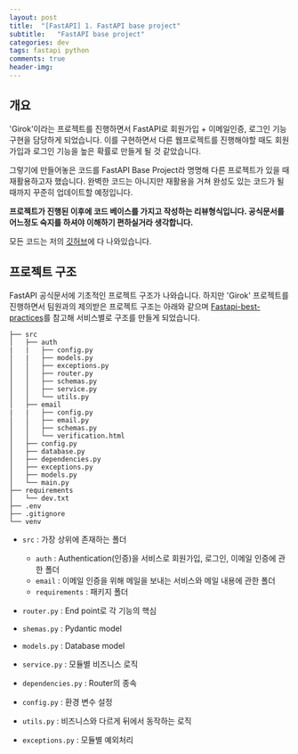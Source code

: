 ```yaml
---
layout: post
title:  "[FastAPI] 1. FastAPI base project"
subtitle:   "FastAPI base project"
categories: dev
tags: fastapi python
comments: true
header-img:
---
```


## 개요

'Girok'이라는 프로젝트를 진행하면서 FastAPI로 회원가입 + 이메일인증, 로그인 기능 구현을 담당하게 되었습니다. 이를 구현하면서 다른 웹프로젝트를 진행해야할 때도 회원가입과 로그인 기능을 높은 확률로 만들게 될 것 같았습니다.

그렇기에 만들어놓은 코드를 FastAPI Base Project라 명명해 다른 프로젝트가 있을 때 재활용하고자 했습니다. 완벽한 코드는 아니지만 재활용을 거쳐 완성도 있는 코드가 될 때까지 꾸준히 업데이트할 예정입니다.

**프로젝트가 진행된 이후에 코드 베이스를 가지고 작성하는 리뷰형식입니다. 공식문서를 어느정도 숙지를 하셔야 이해하기 편하실거라 생각합니다.**

모든 코드는 저의 [깃허브](https://github.com/earthquakoo/FastAPI-Base-Project)에 다 나와있습니다.


## 프로젝트 구조

FastAPI 공식문서에 기초적인 프로젝트 구조가 나와습니다. 하지만 'Girok' 프로젝트를 진행하면서 팀원과의 제의받은 프로젝트 구조는 아래와 같으며 [Fastapi-best-practices](https://github.com/zhanymkanov/fastapi-best-practices)를 참고해 서비스별로 구조를 만들게 되었습니다.

```
├── src
│   ├── auth
|   |   ├── config.py
│   |   ├── models.py  
│   │   ├── exceptions.py
│   │   ├── router.py
│   │   ├── schemas.py
│   │   ├── service.py
│   │   └── utils.py
│   ├── email
|   |   ├── config.py
│   │   ├── email.py
│   │   ├── schemas.py
│   │   └── verification.html
│   ├── config.py
│   ├── database.py 
│   ├── dependencies.py
│   ├── exceptions.py
│   ├── models.py
│   └── main.py
├── requirements
│   └── dev.txt
├── .env
├── .gitignore
└── venv
```

 - `src` : 가장 상위에 존재하는 폴더
	- `auth` : Authentication(인증)을 서비스로 회원가입, 로그인, 이메일 인증에 관한 폴더
	- `email` : 이메일 인증을 위해 메일을 보내는 서비스와 메일 내용에 관한 폴더
	- `requirements` : 패키지 폴더

- `router.py` : End point로 각 기능의 핵심
- `shemas.py` : Pydantic model
- `models.py` : Database model
- `service.py` : 모듈별 비즈니스 로직
- `dependencies.py` : Router의 종속
- `config.py` : 환경 변수 설정
- `utils.py` : 비즈니스와 다르게 뒤에서 동작하는 로직
- `exceptions.py` : 모듈별 예외처리